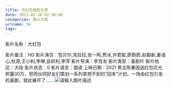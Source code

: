 ```yaml
---
title: 大红包电影分享
date: 2021-02-20 02:58:00
categories: 默认分类
urlname: 34
tags:
---
```

<!--markdown-->影片名称：大红包
影片备注：HD
影片演员：包贝尔,克拉拉,张一鸣,贾冰,许君聪,廖蔚蔚,赵毅新,姜语心,杜源,王小利,李琳,岳跃利,李萍
影片导演：李克龙
影片类型：喜剧片
影片地区：大陆
影片状态：0
影片语言：国语
上映日期：2021
男主陈重因送红包花光积蓄30万，怒而伙同好友们策划一系列意想不到的“回本”计划，一场由红包引发的喜剧，就此展开了……
![请输入图片描述][1]


  [1]: http://img.kuyun88.com/pic/uploadimg/2021-1/p2630893317.jpg